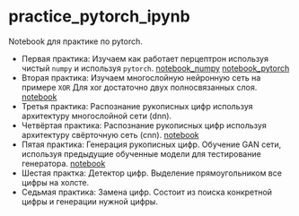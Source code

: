 # practice_pytorch_ipynb
Notebook для практике по pytorch.

* Первая практика: Изучаем как работает перцептрон используя чистый `numpy` и используя `pytorch`. [notebook_numpy](https://colab.research.google.com/github/alex13sh/practice_pytorch_ipynb/blob/master/practice_1_numpy.ipynb)
[notebook_pytorch](https://colab.research.google.com/github/alex13sh/practice_pytorch_ipynb/blob/master/practice_1_pytorch.ipynb)
* Вторая практика: Изучаем многослойную нейронную сеть на примере `XOR` Для xor достаточно двух полносвязанных слоя. [notebook](https://colab.research.google.com/github/alex13sh/practice_pytorch_ipynb/blob/master/practice_2_xor.ipynb) 
* Третья практика: Распознание рукописных цифр используя архитектуру многослойной сети (dnn). 
* Четвёртая практика: Распознание рукописных цифр используя архитектуру свёрточную сеть (cnn). [notebook](https://colab.research.google.com/github/alex13sh/practice_pytorch_ipynb/blob/master/practice_4.ipynb)
* Пятая практика: Генерация рукописных цифр. Обучение GAN сети, используя предыдущие обученные модели для тестирование генератора. [notebook](https://colab.research.google.com/github/alex13sh/practice_pytorch_ipynb/blob/master/practice_5_gan_1.ipynb)
* Шестая практка: Детектор цифр. Выделение прямоугольником все цифры на холсте.
* Седьмая практика: Замена цифр. Состоит из поиска конкретной цифры и генерации нужной цифры.
